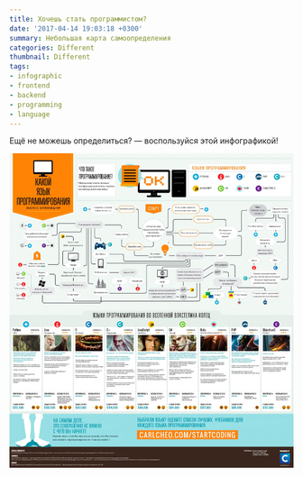 ```yaml
---
title: Хочешь стать программистом?
date: '2017-04-14 19:03:18 +0300'
summary: Небольшая карта самоопределения
categories: Different
thumbnail: Different
tags:
- infographic 
- frontend
- backend
- programming 
- language 
---
```


Ещё не можешь определиться? — воспользуйся этой инфографикой!

![Хочешь стать программистом карта инфографика](/images/inpost/mrI1l1L.jpg)